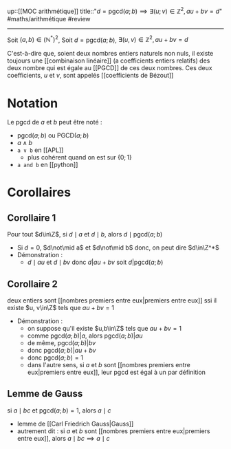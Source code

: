 up::[[MOC arithmétique]]
title::"$d = \mathrm{pgcd}(a;b) \implies \exists (u;v)\in \mathbb{Z}^{2}, au+bv=d$"
#maths/arithmétique #review 

----
Soit $(a, b)\in(\mathbb N^*)^2$,
Soit $d = \mathrm{pgcd}(a; b)$,
$\exists(u, v)\in\mathbb Z^2, au+bv = d$

C'est-à-dire que, soient deux nombres entiers naturels non nuls, il existe toujours une [[combinaison linéaire]] (a coefficients entiers relatifs) des deux nombre qui est égale au [[PGCD]] de ces deux nombres.
Ces deux coefficients, $u$ et $v$, sont appelés [[coefficients de Bézout]]

# Notation
Le $\mathrm{pgcd}$ de $a$ et $b$ peut être noté :
 - $\mathrm{pgcd}(a;b)$ ou $\text{PGCD}(a;b)$
 - $a\wedge b$
 - `a ∨ b` en [[APL]]
     - plus cohérent quand on est sur $\{0; 1\}$
 - `a and b` en [[python]]


# Corollaires

## Corollaire 1
Pour tout $d\in\Z$, si $d\mid a$ et $d\mid b$, alors $d\mid \text{pgcd}(a; b)$
 - Si $d=0$, $d\not\mid a$ et $d\not\mid b$ donc, on peut dire $d\in\Z^*$
 - Démonstration : 
     - $d\mid au$ et $d\mid bv$ donc $d|au+bv$ soit $d|\text{pgcd}(a;b)$

## Corollaire 2
deux entiers sont [[nombres premiers entre eux|premiers entre eux]] ssi il existe $u, v\in\Z$ tels que $au + bv = 1$
 - Démonstration :
     - on suppose qu'il existe $u,b\in\Z$ tels que $au+bv=1$
     - comme $\text{pgcd}(a;b)|a$, alors $\text{pgcd}(a;b)|au$
     - de même, $\text{pgcd}(a;b)|bv$
     - donc $\text{pgcd}(a;b)|au + bv$ 
     - donc $\text{pgcd}(a;b) = 1$
     - dans l'autre sens, si $a$ et $b$ sont [[nombres premiers entre eux|premiers entre eux]], leur $\text{pgcd}$ est égal à un par définition

## Lemme de Gauss
si $a\mid bc$ et $\text{pgcd}(a;b) = 1$, alors $a\mid c$
 - lemme de [[Carl Friedrich Gauss|Gauss]]
 - autrement dit : si $a$ et $b$ sont [[nombres premiers entre eux|premiers entre eux]], alors $a\mid bc \implies a\mid c$



